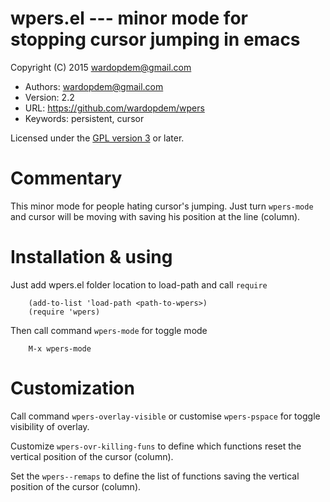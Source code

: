 # wpers.el --- minor mode for stopping cursor jumping in emacs

Copyright (C) 2015 <wardopdem@gmail.com>

* Authors:         wardopdem@gmail.com
* Version:         2.2
* URL:             <https://github.com/wardopdem/wpers>
* Keywords:        persistent, cursor

Licensed under the [GPL version 3](http://www.gnu.org/licenses/) or later.

# Commentary

This minor mode for people hating cursor's jumping.
Just turn `wpers-mode` and cursor will be moving
with saving his position at the line (column).

# Installation & using

Just add wpers.el folder location to load-path and call `require`

        (add-to-list 'load-path <path-to-wpers>)
        (require 'wpers)

Then call command `wpers-mode` for toggle mode

        M-x wpers-mode

# Customization

Call command `wpers-overlay-visible` or customise `wpers-pspace`
for toggle visibility of overlay.

Customize `wpers-ovr-killing-funs` to define which functions
reset the vertical position of the cursor (column).

Set the `wpers--remaps` to define the list of functions saving
the vertical position of the cursor (column).
